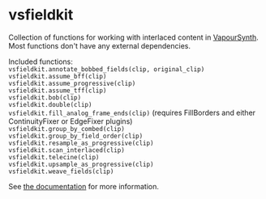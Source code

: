 # vsfieldkit
Collection of functions for working with interlaced content in
[VapourSynth](http://www.vapoursynth.com/). Most functions don't have any 
external dependencies.

Included functions:  
`vsfieldkit.annotate_bobbed_fields(clip, original_clip)`  
`vsfieldkit.assume_bff(clip)`  
`vsfieldkit.assume_progressive(clip)`  
`vsfieldkit.assume_tff(clip)`  
`vsfieldkit.bob(clip)`  
`vsfieldkit.double(clip)`  
`vsfieldkit.fill_analog_frame_ends(clip)`
(requires FillBorders and either ContinuityFixer or EdgeFixer plugins)  
`vsfieldkit.group_by_combed(clip)`  
`vsfieldkit.group_by_field_order(clip)`  
`vsfieldkit.resample_as_progressive(clip)`  
`vsfieldkit.scan_interlaced(clip)`  
`vsfieldkit.telecine(clip)`  
`vsfieldkit.upsample_as_progressive(clip)`  
`vsfieldkit.weave_fields(clip)`

See [the documentation](https://vsfieldkit.justinarthur.com/) for more information.
